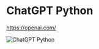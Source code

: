 # ChatGPT Python
https://openai.com/

![ChatGPT Python](https://user-images.githubusercontent.com/43797457/208826936-ab31dc44-4032-42a6-95c5-7553d0d28748.jpg)

